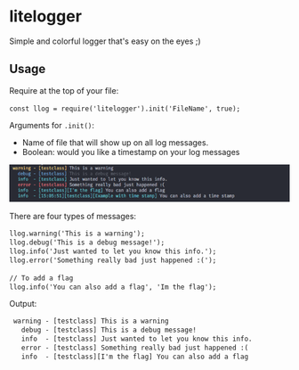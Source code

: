 # litelogger
Simple and colorful logger that's easy on the eyes ;)

## Usage
Require at the top of your file:

`const llog = require('litelogger').init('FileName', true);`

Arguments for `.init()`:
* Name of file that will show up on all log messages.
* Boolean: would you like a timestamp on your log messages

![alt text](https://github.com/KingLagalot/litelogger/raw/master/example.png "LiteLogger Example")

There are four types of messages:
```
llog.warning('This is a warning');
llog.debug('This is a debug message!');
llog.info('Just wanted to let you know this info.');
llog.error('Something really bad just happened :(');

// To add a flag
llog.info('You can also add a flag', 'Im the flag');
```
Output:
```
 warning - [testclass] This is a warning
   debug - [testclass] This is a debug message!
   info  - [testclass] Just wanted to let you know this info.
   error - [testclass] Something really bad just happened :(
   info  - [testclass][I'm the flag] You can also add a flag
```
